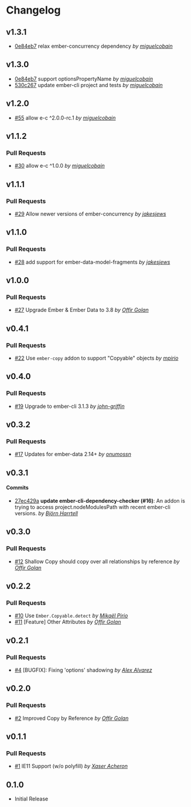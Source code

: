 # Changelog

## v1.3.1

- [0e84eb7](https://github.com/offirgolan/ember-data-copyable/commit/7465f5c3002df602b394bb55a11485855880828b) relax ember-concurrency dependency
  _by [miguelcobain](https://github.com/miguelcobain)_

## v1.3.0

- [0e84eb7](https://github.com/offirgolan/ember-data-copyable/commit/0e84eb76508b6d6928679e418d8b01259b96724a) support optionsPropertyName
  _by [miguelcobain](https://github.com/miguelcobain)_
- [530c267](https://github.com/offirgolan/ember-data-copyable/commit/530c2678b95628bee6792e0d3cc6a113be5fcc45) update ember-cli project and tests _by [miguelcobain](https://github.com/miguelcobain)_

## v1.2.0

- [#55](https://github.com/offirgolan/ember-data-copyable/pull/55) allow e-c ^2.0.0-rc.1 _by [miguelcobain](https://github.com/miguelcobain)_

## v1.1.2

### Pull Requests

- [#30](https://github.com/offirgolan/ember-data-copyable/pull/30) allow e-c ^1.0.0 _by [miguelcobain](https://github.com/miguelcobain)_

## v1.1.1

### Pull Requests

- [#29](https://github.com/offirgolan/ember-data-copyable/pull/29) Allow newer versions of ember-concurrency _by [jakesjews](https://github.com/jakesjews)_

## v1.1.0

### Pull Requests

- [#28](https://github.com/offirgolan/ember-data-copyable/pull/28) add support for ember-data-model-fragments _by [jakesjews](https://github.com/jakesjews)_

## v1.0.0

### Pull Requests

- [#27](https://github.com/offirgolan/ember-data-copyable/pull/27) Upgrade Ember & Ember Data to 3.8 _by [Offir Golan](https://github.com/offirgolan)_

## v0.4.1

### Pull Requests

- [#22](https://github.com/offirgolan/ember-data-copyable/pull/22) Use `ember-copy` addon to support "Copyable" objects
  _by [mpirio](https://github.com/mpirio)_

## v0.4.0

### Pull Requests

- [#19](https://github.com/offirgolan/ember-data-copyable/pull/19) Upgrade to ember-cli 3.1.3
  _by [john-griffin](https://github.com/john-griffin)_

## v0.3.2

### Pull Requests

- [#17](https://github.com/offirgolan/ember-data-copyable/pull/17) Updates for ember-data 2.14+ _by [onumossn](https://github.com/onumossn)_

## v0.3.1

#### Commits

- [27ec429a](https://github.com/offirgolan/ember-data-copyable/commit/27ec429a3a83f5bc37c17ece7e2e5645157a9dc5) **update ember-cli-dependency-checker (#16)**: An addon is trying to access project.nodeModulesPath with recent ember-cli versions. _by [Björn Harrtell](https://github.com/bjornharrtell)_

## v0.3.0

### Pull Requests

- [#12](https://github.com/offirgolan/ember-data-copyable/pull/12) Shallow Copy should copy over all relationships by reference _by [Offir Golan](https://github.com/offirgolan)_

## v0.2.2

### Pull Requests

- [#10](https://github.com/offirgolan/ember-data-copyable/pull/10) Use `Ember.Copyable.detect` _by [Mikaël Pirio](https://github.com/mpirio)_
- [#11](https://github.com/offirgolan/ember-data-copyable/pull/11) [Feature] Other Attributes _by [Offir Golan](https://github.com/offirgolan)_

## v0.2.1

### Pull Requests

- [#4](https://github.com/offirgolan/ember-data-copyable/pull/4) [BUGFIX]: Fixing 'options' shadowing _by [Alex Alvarez](https://github.com/alexander-alvarez)_

## v0.2.0

### Pull Requests

- [#2](https://github.com/offirgolan/ember-data-copyable/pull/2) Improved Copy by Reference _by [Offir Golan](https://github.com/offirgolan)_

## v0.1.1

### Pull Requests

- [#1](https://github.com/offirgolan/ember-data-copyable/pull/1) IE11 Support (w/o polyfill) _by [Xaser Acheron](https://github.com/XaserAcheron)_

## 0.1.0

- Initial Release
